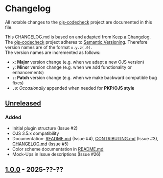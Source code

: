 # Changelog

All notable changes to the [ojs-codecheck](https://github.com/codecheckers/ojs-codecheck) project are documented in this file.

This CHANGELOG.md is based on and adapted from [Keep a Changelog](https://keepachangelog.com/en/1.1.0/).<br />
The [ojs-codecheck](https://github.com/codecheckers/ojs-codecheck) project adheres to [Semantic Versioning](https://semver.org/spec/v2.0.0.html). Therefore version names are of the format `x.y.z(.0)`.<br />
The version names are incremented as follows:
- `x`: **Major** version change (e.g. when we adapt a new OJS version)
- `y`: **Minor** version change (e.g. when we add functionality or enhancements)
- `z`: **Patch** version change (e.g. when we make backward compatible bug fixes)
- `.0`: *Occasionally* appended when needed for **PKP/OJS style**

## [Unreleased]

### Added

- Initial plugin structure (Issue #2)
- OJS 3.5.x compatibility
- Documentation: [README.md](README.md) (Issue #4), [CONTRIBUTING.md](CONTRIBUTING.md) (Issue #3), [CHANGELOG.md](CHANGELOG.md) (Issue #5)
- Color scheme documentation in [README.md](README.md)
- Mock-Ups in Issue descriptions (Issue #26)

## [1.0.0] - 2025-??-??

[unreleased]: https://github.com/codecheckers/ojs-codecheck/compare/v1.0.0...HEAD
[1.0.0]: https://github.com/codecheckers/ojs-codecheck/v0.0.0...v1.0.0
